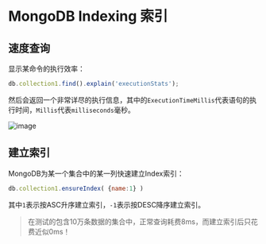 # MongoDB Indexing 索引

## 速度查询

显示某命令的执行效率：
```js
db.collection1.find().explain('executionStats');
```
然后会返回一个非常详尽的执行信息，其中的`ExecutionTimeMillis`代表语句的执行时间，`Millis`代表`milliseconds`毫秒。

![image](https://user-images.githubusercontent.com/14041622/48968708-3ac5bf00-f02e-11e8-9318-e1c75190781a.png)


## 建立索引

MongoDB为某一个集合中的某一列快速建立Index索引：
```js
db.collection1.ensureIndex( {name:1} )
```
其中`1`表示按ASC升序建立索引，`-1`表示按DESC降序建立索引。

> 在测试的包含10万条数据的集合中，正常查询耗费8ms，而建立索引后只花费近似0ms！
